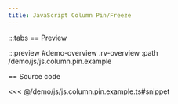 ```yaml
---
title: JavaScript Column Pin/Freeze
---
```



:::tabs
== Preview

:::preview #demo-overview .rv-overview :path /demo/js/js.column.pin.example



== Source code

<<< @/demo/js/js.column.pin.example.ts#snippet
